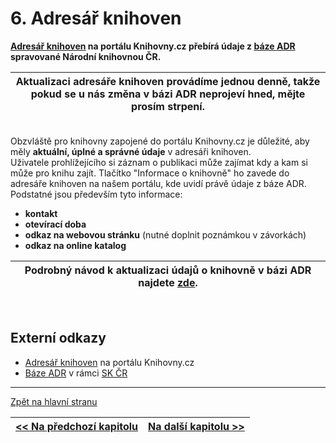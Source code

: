 # 6. Adresář knihoven

**[Adresář knihoven](https://cpk-front.mzk.cz/Libraries/List/) na portálu Knihovny.cz přebírá údaje z [báze ADR](http://www.caslin.cz/caslin/databaze-pro-vyhledavani/adresar/) spravované Národní knihovnou ČR.**  

| **Aktualizaci adresáře knihoven provádíme jednou denně,** takže pokud se u nás změna v bázi ADR neprojeví hned, mějte prosím strpení.<br/> |
| :----: |

&nbsp;  
Obzvláště pro knihovny zapojené do portálu Knihovny.cz je důležité, aby měly **aktuální, úplné a správné údaje** v adresáři knihoven.  
Uživatele prohlížejícího si záznam o publikaci může zajímat kdy a kam si může pro knihu zajít. Tlačítko "Informace o knihovně" ho zavede do adresáře knihoven na našem portálu, kde uvidí právě údaje z báze ADR.
&nbsp;  
Podstatné jsou především tyto informace:
* **kontakt**
* **otevírací doba**
* **odkaz na webovou stránku** (nutné doplnit poznámkou v závorkách)
* **odkaz na online katalog**

| **Podrobný návod k aktualizaci údajů o knihovně v bázi ADR najdete [zde](http://www.caslin.cz/caslin/spoluprace/jak-prispivat-do-sk-cr/spoluprace-se-sk-cr/on-line-aktualizace-dat-v-bazi-adr).** |
| :----: |
  
&nbsp;  

## Externí odkazy
* [Adresář knihoven](https://knihovny.cz/Libraries/List/) na portálu Knihovny.cz
* [Báze ADR](http://www.caslin.cz/caslin/databaze-pro-vyhledavani/adresar/) v rámci [SK ČR](http://www.caslin.cz/)

---
[Zpět na hlavní stranu](Home)  

| [<< Na předchozí kapitolu](eduid) | [Na další kapitolu  >>](checklist) |
| :----- | -----: |
